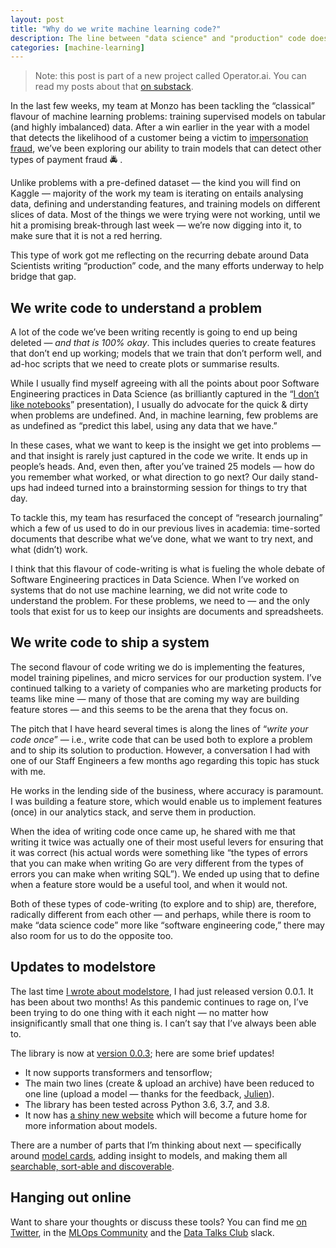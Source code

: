 ```yaml
---
layout: post
title: "Why do we write machine learning code?"
description: The line between "data science" and "production" code doesn't cut it.
categories: [machine-learning]
---
```


> Note: this post is part of a new project called Operator.ai. You can read my posts about that [on substack](https://operatorai.substack.com/).

In the last few weeks, my team at Monzo has been tackling the “classical” flavour of machine learning problems: training supervised models on tabular (and highly imbalanced) data. After a win earlier in the year with a model that detects the likelihood of a customer being a victim to [impersonation fraud](https://monzo.com/blog/police-impersonation-scam-phone-call), we’ve been exploring our ability to train models that can detect other types of payment fraud 🚔 .

Unlike problems with a pre-defined dataset — the kind you will find on Kaggle — majority of the work my team is iterating on entails analysing data, defining and understanding features, and training models on different slices of data. Most of the things we were trying were not working, until we hit a promising break-through last week — we’re now digging into it, to make sure that it is not a red herring.

This type of work got me reflecting on the recurring debate around Data Scientists writing “production” code, and the many efforts underway to help bridge that gap.

## We write code to understand a problem

A lot of the code we’ve been writing recently is going to end up being deleted — _and that is 100% okay_. This includes queries to create features that don’t end up working; models that we train that don’t perform well, and ad-hoc scripts that we need to create plots or summarise results.

While I usually find myself agreeing with all the points about poor Software Engineering practices in Data Science (as brilliantly captured in the “[I don’t like notebooks](https://docs.google.com/presentation/d/1n2RlMdmv1p25Xy5thJUhkKGvjtV-dkAIsUXP-AL4ffI/edit#slide=id.g362da58057_0_1)” presentation), I usually do advocate for the quick & dirty when problems are undefined. And, in machine learning, few problems are as undefined as “predict this label, using any data that we have.”

In these cases, what we want to keep is the insight we get into problems — and that insight is rarely just captured in the code we write. It ends up in people’s heads. And, even then, after you’ve trained 25 models — how do you remember what worked, or what direction to go next? Our daily stand-ups had indeed turned into a brainstorming session for things to try that day.

To tackle this, my team has resurfaced the concept of “research journaling” which a few of us used to do in our previous lives in academia: time-sorted documents that describe what we’ve done, what we want to try next, and what (didn’t) work.

I think that this flavour of code-writing is what is fueling the whole debate of Software Engineering practices in Data Science. When I’ve worked on systems that do not use machine learning, we did not write code to understand the problem. For these problems, we need to — and the only tools that exist for us to keep our insights are documents and spreadsheets.

## We write code to ship a system

The second flavour of code writing we do is implementing the features, model training pipelines, and micro services for our production system. I’ve continued talking to a variety of companies who are marketing products for teams like mine — many of those that are coming my way are building feature stores — and this seems to be the arena that they focus on.

The pitch that I have heard several times is along the lines of “_write your code once_” — i.e., write code that can be used both to explore a problem and to ship its solution to production. However, a conversation I had with one of our Staff Engineers a few months ago regarding this topic has stuck with me.

He works in the lending side of the business, where accuracy is paramount. I was building a feature store, which would enable us to implement features (once) in our analytics stack, and serve them in production.

When the idea of writing code once came up, he shared with me that writing it twice was actually one of their most useful levers for ensuring that it was correct (his actual words were something like “the types of errors that you can make when writing Go are very different from the types of errors you can make when writing SQL”). We ended up using that to define when a feature store would be a useful tool, and when it would not.

Both of these types of code-writing (to explore and to ship) are, therefore, radically different from each other — and perhaps, while there is room to make “data science code” more like “software engineering code,” there may also room for us to do the opposite too.

## Updates to modelstore

The last time [I wrote about modelstore](https://operatorai.substack.com/p/releasing-modelstore-v001b-two-opinions), I had just released version 0.0.1. It has been about two months! As this pandemic continues to rage on, I’ve been trying to do one thing with it each night — no matter how insignificantly small that one thing is. I can’t say that I’ve always been able to.

The library is now at [version 0.0.3](https://pypi.org/project/modelstore/); here are some brief updates!

* It now supports transformers and tensorflow;
* The main two lines (create & upload an archive) have been reduced to one line (upload a model — thanks for the feedback, [Julien](https://twitter.com/julien_c)).
* The library has been tested across Python 3.6, 3.7, and 3.8.
* It now has [a shiny new website](https://www.operator-ai.com/) which will become a future home for more information about models.

There are a number of parts that I’m thinking about next — specifically around [model cards](https://modelcards.withgoogle.com/about), adding insight to models, and making them all [searchable, sort-able and discoverable](https://discuss.huggingface.co/t/announcement-model-versioning-upcoming-changes-to-the-model-hub/1914/12?u=nlathia).

## Hanging out online

Want to share your thoughts or discuss these tools? You can find me [on Twitter](https://twitter.com/neal_lathia), in the [MLOps Community](https://mlops.community/) and the [Data Talks Club](http://join.datatalks.club/) slack. 

